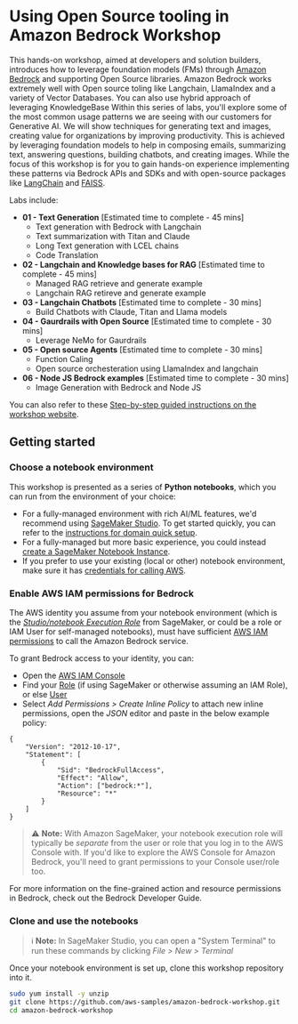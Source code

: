 # Using Open Source tooling in Amazon Bedrock Workshop

This hands-on workshop, aimed at developers and solution builders, introduces how to leverage foundation models (FMs) through [Amazon Bedrock](https://aws.amazon.com/bedrock/) and supporting Open Source libraries. Amazon Bedrock works extremely well with Open source toling like Langchain, LlamaIndex and a variety of Vector Databases. You can also use hybrid approach of leveraging KnowledgeBase Within this series of labs, you'll explore some of the most common usage patterns we are seeing with our customers for Generative AI. We will show techniques for generating text and images, creating value for organizations by improving productivity. This is achieved by leveraging foundation models to help in composing emails, summarizing text, answering questions, building chatbots, and creating images. While the focus of this workshop is for you to gain hands-on experience implementing these patterns via Bedrock APIs and SDKs and with open-source packages like [LangChain](https://python.langchain.com/docs/get_started/introduction) and [FAISS](https://faiss.ai/index.html).

Labs include:

- **01 - Text Generation** \[Estimated time to complete - 45 mins\]
    - Text generation with Bedrock with Langchain
    - Text summarization with Titan and Claude
    - Long Text generation with LCEL chains
    - Code Translation
- **02 - Langchain and Knowledge bases for RAG** \[Estimated time to complete - 45 mins\]
    - Managed RAG retrieve and generate example
    - Langchain RAG retireve and generate example
- **03 - Langchain Chatbots** \[Estimated time to complete - 30 mins\]
    - Build Chatbots with Claude, Titan and Llama models
- **04 - Gaurdrails with Open Source** \[Estimated time to complete - 30 mins\]
    - Leverage NeMo for Gaurdrails
- **05 - Open source Agents** \[Estimated time to complete - 30 mins\]
    - Function Caling 
    - Open source orchesteration using LlamaIndex and langchain
- **06 - Node JS Bedrock examples** \[Estimated time to complete - 30 mins\]
    - Image Generation with Bedrock and Node JS


You can also refer to these [Step-by-step guided instructions on the workshop website](https://catalog.us-east-1.prod.workshops.aws/workshops/a4bdb007-5600-4368-81c5-ff5b4154f518/en-US).


## Getting started

### Choose a notebook environment

This workshop is presented as a series of **Python notebooks**, which you can run from the environment of your choice:

- For a fully-managed environment with rich AI/ML features, we'd recommend using [SageMaker Studio](https://aws.amazon.com/sagemaker/studio/). To get started quickly, you can refer to the [instructions for domain quick setup](https://docs.aws.amazon.com/sagemaker/latest/dg/onboard-quick-start.html).
- For a fully-managed but more basic experience, you could instead [create a SageMaker Notebook Instance](https://docs.aws.amazon.com/sagemaker/latest/dg/howitworks-create-ws.html).
- If you prefer to use your existing (local or other) notebook environment, make sure it has [credentials for calling AWS](https://docs.aws.amazon.com/cli/latest/userguide/cli-chap-configure.html).


### Enable AWS IAM permissions for Bedrock

The AWS identity you assume from your notebook environment (which is the [*Studio/notebook Execution Role*](https://docs.aws.amazon.com/sagemaker/latest/dg/sagemaker-roles.html) from SageMaker, or could be a role or IAM User for self-managed notebooks), must have sufficient [AWS IAM permissions](https://docs.aws.amazon.com/IAM/latest/UserGuide/access_policies.html) to call the Amazon Bedrock service.

To grant Bedrock access to your identity, you can:

- Open the [AWS IAM Console](https://us-east-1.console.aws.amazon.com/iam/home?#)
- Find your [Role](https://us-east-1.console.aws.amazon.com/iamv2/home?#/roles) (if using SageMaker or otherwise assuming an IAM Role), or else [User](https://us-east-1.console.aws.amazon.com/iamv2/home?#/users)
- Select *Add Permissions > Create Inline Policy* to attach new inline permissions, open the *JSON* editor and paste in the below example policy:

```
{
    "Version": "2012-10-17",
    "Statement": [
        {
            "Sid": "BedrockFullAccess",
            "Effect": "Allow",
            "Action": ["bedrock:*"],
            "Resource": "*"
        }
    ]
}
```

> ⚠️ **Note:** With Amazon SageMaker, your notebook execution role will typically be *separate* from the user or role that you log in to the AWS Console with. If you'd like to explore the AWS Console for Amazon Bedrock, you'll need to grant permissions to your Console user/role too.

For more information on the fine-grained action and resource permissions in Bedrock, check out the Bedrock Developer Guide.


### Clone and use the notebooks

> ℹ️ **Note:** In SageMaker Studio, you can open a "System Terminal" to run these commands by clicking *File > New > Terminal*

Once your notebook environment is set up, clone this workshop repository into it.

```sh
sudo yum install -y unzip
git clone https://github.com/aws-samples/amazon-bedrock-workshop.git
cd amazon-bedrock-workshop
```
